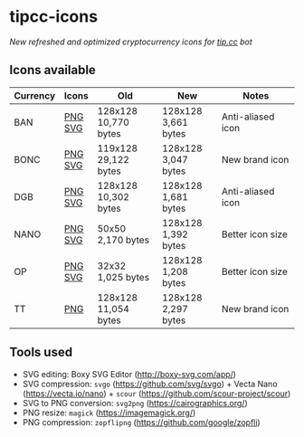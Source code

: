 # tipcc-icons
*New refreshed and optimized cryptocurrency icons for [tip.cc](https://tip.ccc/) bot*

## Icons available

| Currency | Icons | Old | New | Notes |
|----------|-------|-----|-----|-------|
| BAN | [PNG](/dist/PNG/BAN.png)<br>[SVG](/dist/SVG/BAN.svg) | 128x128<br>10,770 bytes | 128x128<br>3,661 bytes | Anti-aliased icon |
| BONC | [PNG](/dist/PNG/BONC.png)<br>[SVG](/dist/SVG/BONC.svg) | 119x128<br>29,122 bytes | 128x128<br>3,047 bytes | New brand icon |
| DGB | [PNG](/dist/PNG/DGB.png)<br>[SVG](/dist/SVG/DGB.svg) | 128x128<br>10,302 bytes | 128x128<br>1,681 bytes | Anti-aliased icon |
| NANO | [PNG](/dist/PNG/NANO.png)<br>[SVG](/dist/SVG/NANO.svg) | 50x50<br>2,170 bytes | 128x128<br>1,392 bytes | Better icon size |
| OP | [PNG](/dist/PNG/OP.png)<br>[SVG](/dist/SVG/OP.svg) | 32x32<br>1,025 bytes | 128x128<br>1,208 bytes | Better icon size |
| TT | [PNG](/dist/PNG/TT.png) | 128x128<br>11,054 bytes | 128x128<br>2,297 bytes | New brand icon |

## Tools used

- SVG editing: Boxy SVG Editor (http://boxy-svg.com/app/)
- SVG compression: `svgo` (https://github.com/svg/svgo) + Vecta Nano (https://vecta.io/nano) + `scour` (https://github.com/scour-project/scour)
- SVG to PNG conversion: `svg2png` (https://cairographics.org/)
- PNG resize: `magick` (https://imagemagick.org/)
- PNG compression: `zopflipng` (https://github.com/google/zopfli)